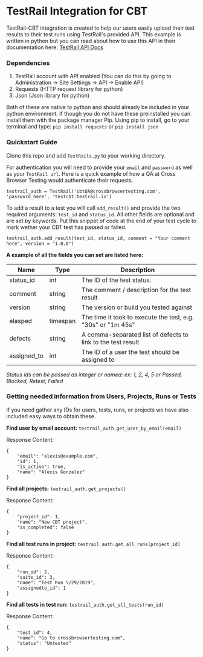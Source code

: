 # TestRail Integration for CBT
TestRail-CBT integration is created to help our users easily upload their test results to their test runs using TestRail's provided API. This example is written in python but you can read about how to use this API in their documentation here: [TestRail API Docs](http://docs.gurock.com/testrail-api2/start)

### Dependencies
1. TestRail account with API enabled (You  can do this by going to Administration -> Site Settings -> API -> Enable API)
2. Requests (HTTP request library for python)
3. Json (Json library for python)


Both of these are native to python and should already be included in your python environment. If though you do not have these preinstalled you can install them with the package manager Pip.
Using pip to install, go to your terminal and type: `pip install requests` or `pip install json`

### Quickstart Guide
Clone this repo and add `TestRails.py` to your working directory.

For authentication you will need to provide your `email` and `password` as well as your `TestRail url`. Here is a quick example of how a QA at Cross Browser Testing would authenticate their requests.
```
testrail_auth = TestRail('cbtQA@crossbrowsertesting.com', 'password_here', 'testcbt.testrail.io')
```

To add a result to a test you will call `add_result()` and provide the two required arguments: `test_id` and `status_id`. All other fields are optional and are set by keywords. Put this snippet of code at the end of your test cycle to mark wether your CBT test has passed or failed.
```
testrail_auth.add_result(test_id, status_id, comment = "Your comment here", version = "1.0.0")
```

**A example of all the fields you can set are listed here:**

| Name | Type | Description |
| ----------- | ----- | ---- |
| status_id	 | int | The ID of the test status. |
| comment | string | The comment / description for the test result |
| version | string | The version or build you tested against |
| elasped | timespan | 	The time it took to execute the test, e.g. "30s" or "1m 45s" |
| defects | string | A comma-separated list of defects to link to the test result |
| assigned_to | int | The ID of a user the test should be assigned to |

*Status ids can be passed as integer or named: ex: 1, 2, 4, 5 or Passed, Blocked, Retest, Failed*

### Getting needed information from Users, Projects, Runs or Tests
If you need gather any IDs for users, tests, runs, or projects we have also included easy ways to obtain these.

**Find user by email account:** `testrail_auth.get_user_by_email(email)`

Response Content:
```
{
	"email": "alexis@example.com",
	"id": 1,
	"is_active": true,
	"name": "Alexis Gonzalez"
}
```
**Find all projects:** `testrail_auth.get_projects()`

Response Content:
```
{
    "project_id": 1,
    "name": "New CBT project",
    "is_completed": false
}
```
**Find all test runs in project:** `testrail_auth.get_all_runs(project_id)`

Response Content:
```
{
    "run_id": 2,
    "suite_id": 3,
    "name": "Test Run 5/29/2019",
    "assignedto_id": 1
}
```
**Find all tests in test run:** `testrail_auth.get_all_tests(run_id)`

Response Content:
```
{
    "test_id": 4,
    "name": "Go to crossbrowsertesting.com",
    "status": "Untested"
}
```
